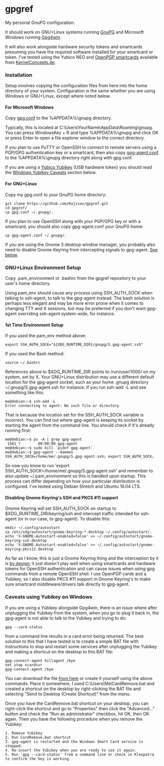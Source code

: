 # gpgref
My personal GnuPG configuration.

It should work on GNU+Linux systems running [GnuPG](https://gnupg.org/) and Microsoft Windows running [Gpg4win](https://www.gpg4win.org).

It will also work alongside hardware security tokens and smartcards presuming you have the required software installed for your smartcard or token. I've tested using the Yubico NEO and [OpenPGP smartcards](http://www.g10code.com/p-card.html) available from [KernelConcepts.de](http://shop.kernelconcepts.de/#openpgp).

### Installation

Setup involves copying the configuration files from here into the home directory of your system.
Configuration is the same whether you are using Windows or GNU+Linux, except where noted below.

#### For Microsoft Windows

Copy [gpg.conf](https://github.com/Kajisav/gpgref/raw/master/gpg.conf) to the %APPDATA%\gnupg directory.

Typically, this is located at C:\Users\YourName\AppData\Roaming\gnupg. You can press WindowsKey + R and type %APPDATA%\gnupg and click OK or press Enter to open a file explorer window to the correct directory.

If you plan to use PuTTY or OpenSSH to connect to remote servers using a PGP/GPG authentication key or a smartcard, then also copy [gpg-agent.conf](https://github.com/Kajisav/gpgref/raw/master/gpg-agent.conf) to the %APPDATA%\gnupg directory right along with gpg.conf.

If you are using a [Yubico Yubikey](https://www.yubico.com/) (USB hardware token) you should read the [Windows Yubikey Caveats](https://github.com/Kajisav/gpgref#caveats-using-yubikey-on-windows) section below.

#### For GNU+Linux

Copy my gpg.conf to your GnuPG home directory:

    git clone https://github.com/Kajisav/gpgref.git
    cd gpgref/
    cp gpg.conf ~/.gnupg/.

If you plan to use OpenSSH along with your PGP/GPG key or with a smartcard, you should also copy gpg-agent.conf your GnuPG home:
    
    cp gpg-agent.conf ~/.gnupg/.
    
If you are using the Gnome 3 desktop window manager, you probably also need to disable Gnome Keyring from intercepting signals to gpg-agent. [See below](https://github.com/Kajisav/gpgref#disabling-gnome-keyrings-ssh-and-pkcs-11-support).

### GNU+Linux Environment Setup

Copy .pam_environment or .bashrc from the gpgref repository to your user's home directory.

Using pam_env should cause any process using SSH_AUTH_SOCK when talking to ssh-agent, to talk to the gpg-agent instead. The bash solution is perhaps less elegant and may be more error prone when it comes to changing TTY and X sessions, but may be preferred if you don't want gpg-agent overriding ssh-agent system-wide, for instance.

#### 1st Time Environment Setup

If you used the pam_env method above:
    
    export SSH_AUTH_SOCK="${XDG_RUNTIME_DIR}/gnupg/S.gpg-agent.ssh" 

If you used the Bash method:
    
    source ~/.bashrc

References above to $XDG_RUNTIME_DIR points to /run/user/1000/ on my system, set by X. Your GNU+Linux distribution may use a different default location for the gpg-agent socket, such as your home .gnupg directory ~/.gnupg/S.gpg-agent.ssh for instance. If you run ssh-add -L and see something like this:

    me@debian:~$ ssh-add -L
    Error connecting to agent: No such file or directory

That is because the location set for the SSH_AUTH_SOCK variable is incorrect. You can find out where gpg-agent is keeping its socket by starting the agent from the command line. You should check if it's already running first:

    me@debian:~$ ps -A | grep gpg-agent
     1561 ?        00:00:00 gpg-agent
    me@debian:~$ sudo kill `pidof gpg-agent`
    me@debian:~$ gpg-agent --daemon
    SSH_AUTH_SOCK=/home/me/.gnupg/S.gpg-agent.ssh; export SSH_AUTH_SOCK;

So now you know to run 'export SSH_AUTH_SOCK=/home/me/.gnupg/S.gpg-agent.ssh' and remember to also update ~/.pam_environment so this is handled upon startup. This process can differ depending on how your particular distribution is configured. I've tested using Debian Stretch and Ubuntu 16.04 LTS.
    
#### Disabling Gnome Keyring's SSH and PKCS #11 support

Gnome Keyring will set SSH_AUTH_SOCK on startup to $XDG_RUNTIME_DIR/keyring/ssh and intercept traffic intended for ssh-agent (or in our case, to gpg-agent). To disable this:

    mkdir ~/.config/autostart
    cp /etc/xdg/autostart/gnome-keyring-*.desktop ~/.config/autostart/.
    echo 'X-GNOME-Autostart-enabled=false' >> ~/.config/autostart/gnome-keyring-ssh.desktop
    echo 'X-GNOME-Autostart-enabled=false' >> ~/.config/autostart/gnome-keyring-pkcs11.desktop

As far as I know, this is just a Gnome Keyring thing and the interception by it is [by design](https://wiki.gnome.org/Projects/GnomeKeyring/Ssh); it just doesn't play well when using smartcards and hardware tokens for OpenSSH authentication and can cause issues when using gpg commands from a remote OpenSSH shell. I use OpenPGP cards and a Yubikey, so I also disable PKCS #11 support in Gnome Keyring's to make sure smartcard middleware/drivers talk directly to gpg-agent.

### Caveats using Yubikey on Windows

If you are using a Yubikey alongside Gpg4win, there is an issue where after unplugging the Yubikey from the system, when you go to plug it back in, the gpg-agent is not able to talk to the Yubikey and trying to do:

    gpg --card-status
    
from a command line results in a card error being returned. The best solution to this that I have tested is to create a simple BAT file with instructions to stop and restart some services after unplugging the Yubikey and making a shortcut on the desktop to this BAT file:

    gpg-connect-agent killagent /bye
    net stop scardsvr
    gpg-connect-agent /bye

You can download the file [from here](https://raw.githubusercontent.com/Kajisav/gpgref/master/CardRemove.bat) or create it yourself using the above commands. Place it somewhere, I used C:\Users\Me\CardRemove.bat and created a shortcut on the desktop by right-clicking the BAT file and selecting "Send to Desktop (Create Shortcut)" from the menu.

Once you have the CardRemove.bat shortcut on your desktop, you can right-click the shortcut and go to "Properties" then click the "Advanced..." button and check the "Run as administrator" checkbox, hit OK, then OK again. Then you have the following procedure when you remove the Yubikey:

    1. Remove Yubikey
    2. Run CardRemove.bat shortcut
    3. gpg-agent is restarted and the Windows Smart Card service is stopped.
    4. Re-insert the Yubikey when you are ready to use it again.
    5. Run 'gpg --card-status' from a command line or check in Kleopatra to confirm the key is working.
